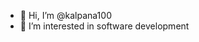 - 👋 Hi, I’m @kalpana100
- 👀 I’m interested in software development 
 

<!---
kalpana100/kalpana100 is a ✨ special ✨ repository because its `README.md` (this file) appears on your GitHub profile.
You can click the Preview link to take a look at your changes.
--->
